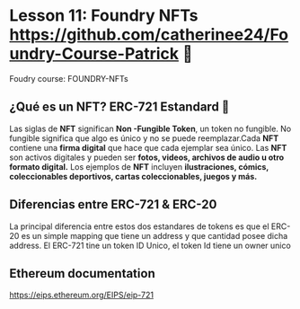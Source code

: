 # Lesson 11: Foundry NFTs https://github.com/catherinee24/Foundry-Course-Patrick 🤩
Foudry course: FOUNDRY-NFTs

## ¿Qué es un NFT? ERC-721 Estandard 🤔
Las siglas de **NFT** significan **Non -Fungible Token**, un token no fungible. No fungible significa que algo es único y no se puede reemplazar.Cada **NFT** contiene una **firma digital** que hace que cada ejemplar sea único. Las **NFT** son activos digitales y pueden ser **fotos, videos, archivos de audio u otro formato digital.** Los ejemplos de **NFT** incluyen **ilustraciones, cómics, coleccionables deportivos, cartas coleccionables, juegos y más.** 

## Diferencias entre ERC-721 & ERC-20
La principal diferencia entre estos dos estandares de tokens es que el ERC-20 es un simple mapping que tiene un address y que cantidad posee dicha address. El ERC-721 tine un token ID Unico, el token Id tiene un owner unico 

## Ethereum documentation 
https://eips.ethereum.org/EIPS/eip-721